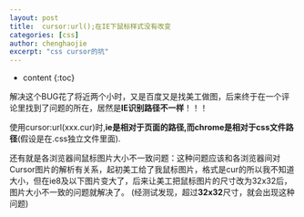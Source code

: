 ```yaml
---
layout: post
title:  cursor:url();在IE下鼠标样式没有改变
categories: [css]
author: chenghaojie
excerpt: "css cursor的坑"
---
```



* content
{:toc}


解决这个BUG花了将近两个小时，又是百度又是找美工做图，后来终于在一个评论里找到了问题的所在，居然是**IE识别路径不一样**！！！

使用cursor:url(xxx.cur)时,**ie是相对于页面的路径,而chrome是相对于css文件路径**(假设是在.css独立文件里面).

还有就是各浏览器间鼠标图片大小不一致问题：这种问题应该和各浏览器间对Cursor图片的解析有关系，起初美工给了我鼠标图片，格式是cur的所以我不知道大小，但在ie8及以下图片变大了，后来让美工把鼠标图片的尺寸改为32x32后，图片大小不一致的问题就解决了。
(经测试发现，超过**32x32**尺寸，就会出现这种问题)